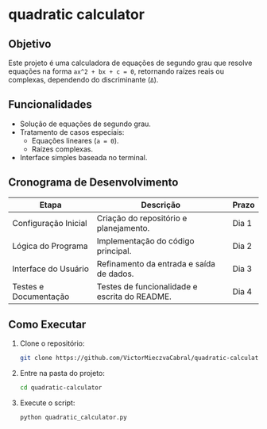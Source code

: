 # quadratic calculator

## Objetivo
Este projeto é uma calculadora de equações de segundo grau que resolve equações na forma `ax^2 + bx + c = 0`, retornando raízes reais ou complexas, dependendo do discriminante (`Δ`).

## Funcionalidades
- Solução de equações de segundo grau.
- Tratamento de casos especiais:
  - Equações lineares (`a = 0`).
  - Raízes complexas.
- Interface simples baseada no terminal.

## Cronograma de Desenvolvimento
| Etapa                 | Descrição                                  | Prazo      |
|-----------------------|--------------------------------------------|------------|
| Configuração Inicial  | Criação do repositório e planejamento.     | Dia 1      |
| Lógica do Programa    | Implementação do código principal.         | Dia 2      |
| Interface do Usuário  | Refinamento da entrada e saída de dados.   | Dia 3      |
| Testes e Documentação | Testes de funcionalidade e escrita do README. | Dia 4      |

## Como Executar
1. Clone o repositório:
   ```bash
   git clone https://github.com/VictorMieczvaCabral/quadratic-calculator.git
   ```
2. Entre na pasta do projeto:
   ```bash
   cd quadratic-calculator
   ```
3. Execute o script:
   ```bash
   python quadratic_calculator.py
   ```
